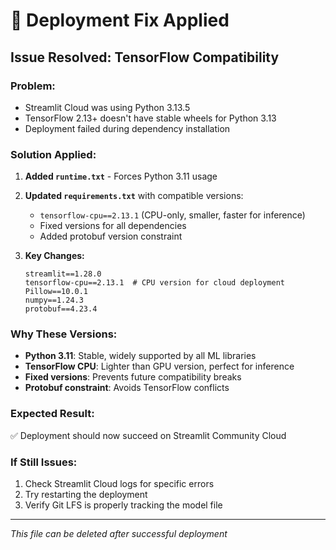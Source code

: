 # 🚨 Deployment Fix Applied

## Issue Resolved: TensorFlow Compatibility

### Problem:
- Streamlit Cloud was using Python 3.13.5
- TensorFlow 2.13+ doesn't have stable wheels for Python 3.13
- Deployment failed during dependency installation

### Solution Applied:

1. **Added `runtime.txt`** - Forces Python 3.11 usage
2. **Updated `requirements.txt`** with compatible versions:
   - `tensorflow-cpu==2.13.1` (CPU-only, smaller, faster for inference)
   - Fixed versions for all dependencies
   - Added protobuf version constraint

3. **Key Changes:**
   ```
   streamlit==1.28.0
   tensorflow-cpu==2.13.1  # CPU version for cloud deployment
   Pillow==10.0.1
   numpy==1.24.3
   protobuf==4.23.4
   ```

### Why These Versions:
- **Python 3.11**: Stable, widely supported by all ML libraries
- **TensorFlow CPU**: Lighter than GPU version, perfect for inference
- **Fixed versions**: Prevents future compatibility breaks
- **Protobuf constraint**: Avoids TensorFlow conflicts

### Expected Result:
✅ Deployment should now succeed on Streamlit Community Cloud

### If Still Issues:
1. Check Streamlit Cloud logs for specific errors
2. Try restarting the deployment
3. Verify Git LFS is properly tracking the model file

---
*This file can be deleted after successful deployment*
